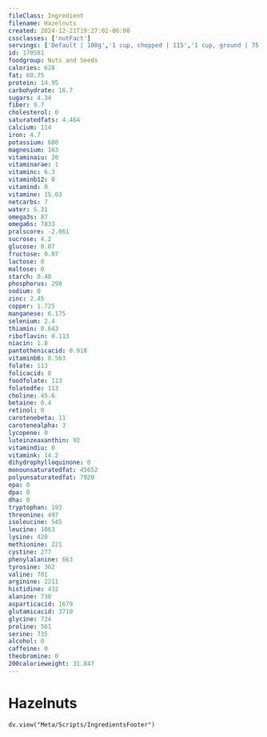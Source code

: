 ```yaml
---
fileClass: Ingredient
filename: Hazelnuts
created: 2024-12-21T19:27:02-06:00
cssclasses: ['nutFact']
servings: ['Default | 100g','1 cup, chopped | 115','1 cup, ground | 75','1 cup, whole | 135','1 oz (21 whole kernels) | 28.4','10 nuts | 14']
id: 170581
foodgroup: Nuts and Seeds
calories: 628
fat: 60.75
protein: 14.95
carbohydrate: 16.7
sugars: 4.34
fiber: 9.7
cholesterol: 0
saturatedfats: 4.464
calcium: 114
iron: 4.7
potassium: 680
magnesium: 163
vitaminaiu: 20
vitaminarae: 1
vitaminc: 6.3
vitaminb12: 0
vitamind: 0
vitamine: 15.03
netcarbs: 7
water: 5.31
omega3s: 87
omega6s: 7833
pralscore: -2.061
sucrose: 4.2
glucose: 0.07
fructose: 0.07
lactose: 0
maltose: 0
starch: 0.48
phosphorus: 290
sodium: 0
zinc: 2.45
copper: 1.725
manganese: 6.175
selenium: 2.4
thiamin: 0.643
riboflavin: 0.113
niacin: 1.8
pantothenicacid: 0.918
vitaminb6: 0.563
folate: 113
folicacid: 0
foodfolate: 113
folatedfe: 113
choline: 45.6
betaine: 0.4
retinol: 0
carotenebeta: 11
carotenealpha: 3
lycopene: 0
luteinzeaxanthin: 92
vitamindiu: 0
vitamink: 14.2
dihydrophylloquinone: 0
monounsaturatedfat: 45652
polyunsaturatedfat: 7920
epa: 0
dpa: 0
dha: 0
tryptophan: 193
threonine: 497
isoleucine: 545
leucine: 1063
lysine: 420
methionine: 221
cystine: 277
phenylalanine: 663
tyrosine: 362
valine: 701
arginine: 2211
histidine: 432
alanine: 730
asparticacid: 1679
glutamicacid: 3710
glycine: 724
proline: 561
serine: 735
alcohol: 0
caffeine: 0
theobromine: 0
200calorieweight: 31.847
---
```


# Hazelnuts

```dataviewjs
dv.view("Meta/Scripts/IngredientsFooter")
```